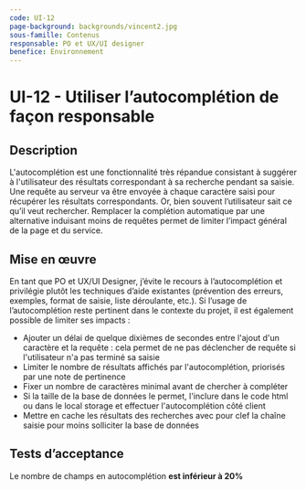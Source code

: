 ```yaml
---
code: UI-12
page-background: backgrounds/vincent2.jpg
sous-famille: Contenus
responsable: PO et UX/UI designer
benefice: Environnement
---
```

# UI-12 - Utiliser l’autocomplétion de façon responsable

## Description

L'autocomplétion est une fonctionnalité très répandue consistant à suggérer à l'utilisateur des résultats correspondant à sa recherche pendant sa saisie. Une requête au serveur va être envoyée à chaque caractère saisi pour récupérer les résultats correspondants. Or, bien souvent l’utilisateur sait ce qu’il veut rechercher.
Remplacer la complétion automatique par une alternative induisant moins de requêtes permet de limiter l’impact général de la page et du service.

## Mise en œuvre

En tant que PO et UX/UI Designer, j’évite le recours à l’autocomplétion et privilégie plutôt les techniques d’aide existantes (prévention des erreurs, exemples, format de saisie, liste déroulante, etc.).
Si l’usage de l’autocomplétion reste pertinent dans le contexte du projet, il est également possible de limiter ses impacts :

* Ajouter un délai de quelque dixièmes de secondes entre l'ajout d'un caractère et la requête : cela permet de ne pas déclencher de requête si l'utilisateur n'a pas terminé sa saisie
* Limiter le nombre de résultats affichés par l'autocomplétion, priorisés par une note de pertinence
* Fixer un nombre de caractères minimal avant de chercher à compléter
* Si la taille de la base de données le permet, l'inclure dans le code html ou dans le local storage et effectuer l'autocomplétion côté client
* Mettre en cache les résultats des recherches avec pour clef la chaîne saisie pour moins solliciter la base de données

## Tests d’acceptance

Le nombre de champs en autocomplétion **est inférieur à 20%**
